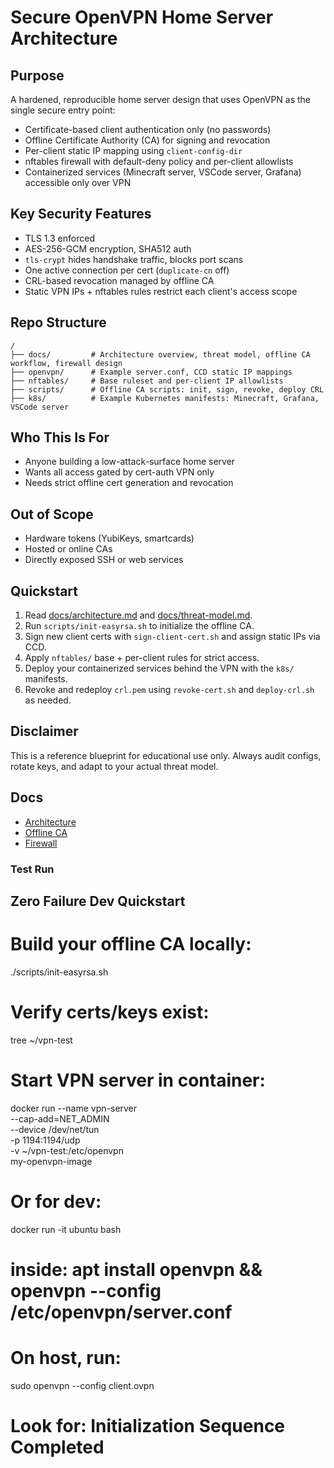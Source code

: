 # Secure OpenVPN Home Server Architecture

## Purpose
A hardened, reproducible home server design that uses OpenVPN as the single secure entry point:
- Certificate-based client authentication only (no passwords)
- Offline Certificate Authority (CA) for signing and revocation
- Per-client static IP mapping using `client-config-dir`
- nftables firewall with default-deny policy and per-client allowlists
- Containerized services (Minecraft server, VSCode server, Grafana) accessible only over VPN

## Key Security Features
- TLS 1.3 enforced
- AES-256-GCM encryption, SHA512 auth
- `tls-crypt` hides handshake traffic, blocks port scans
- One active connection per cert (`duplicate-cn` off)
- CRL-based revocation managed by offline CA
- Static VPN IPs + nftables rules restrict each client's access scope

## Repo Structure
```
/
├── docs/         # Architecture overview, threat model, offline CA workflow, firewall design
├── openvpn/      # Example server.conf, CCD static IP mappings
├── nftables/     # Base ruleset and per-client IP allowlists
├── scripts/      # Offline CA scripts: init, sign, revoke, deploy CRL
├── k8s/          # Example Kubernetes manifests: Minecraft, Grafana, VSCode server
```

## Who This Is For
- Anyone building a low-attack-surface home server
- Wants all access gated by cert-auth VPN only
- Needs strict offline cert generation and revocation

## Out of Scope
- Hardware tokens (YubiKeys, smartcards)
- Hosted or online CAs
- Directly exposed SSH or web services

## Quickstart
1. Read [docs/architecture.md](docs/architecture.md) and [docs/threat-model.md](docs/threat-model.md).
2. Run `scripts/init-easyrsa.sh` to initialize the offline CA.
3. Sign new client certs with `sign-client-cert.sh` and assign static IPs via CCD.
4. Apply `nftables/` base + per-client rules for strict access.
5. Deploy your containerized services behind the VPN with the `k8s/` manifests.
6. Revoke and redeploy `crl.pem` using `revoke-cert.sh` and `deploy-crl.sh` as needed.

## Disclaimer
This is a reference blueprint for educational use only. Always audit configs, rotate keys, and adapt to your actual threat model.

## Docs
- [Architecture](docs/architecture.md)
- [Offline CA](docs/offline-ca.md)
- [Firewall](docs/firewall.md)


### Test Run

## Zero Failure Dev Quickstart

# Build your offline CA locally:
./scripts/init-easyrsa.sh

# Verify certs/keys exist:
tree ~/vpn-test

# Start VPN server in container:
docker run --name vpn-server \
  --cap-add=NET_ADMIN \
  --device /dev/net/tun \
  -p 1194:1194/udp \
  -v ~/vpn-test:/etc/openvpn \
  my-openvpn-image

# Or for dev:
docker run -it ubuntu bash
# inside: apt install openvpn && openvpn --config /etc/openvpn/server.conf

# On host, run:
sudo openvpn --config client.ovpn
# Look for: Initialization Sequence Completed